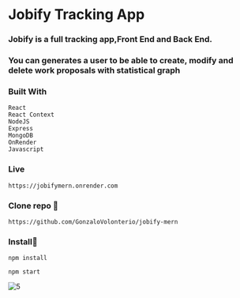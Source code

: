# Jobify Tracking App

### Jobify is a full tracking app,Front End and Back End.
### You can generates a user to be able to create, modify and delete work proposals with statistical graph 

### Built With

```
React
React Context
NodeJS
Express
MongoDB
OnRender
Javascript

```
### Live

```
https://jobifymern.onrender.com

```
### Clone repo 🔧

```
https://github.com/GonzaloVolonterio/jobify-mern

```
### Install🔧

```
npm install 

npm start 
```

![5](https://user-images.githubusercontent.com/64506662/234716146-33f87f81-ced4-4c79-a81c-ce1b2f55fbc7.png)


